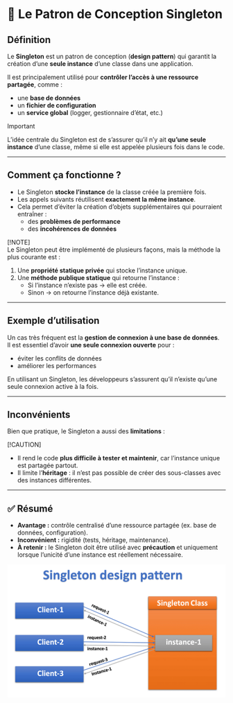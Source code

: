 # 🧩 Le Patron de Conception Singleton

## Définition
Le **Singleton** est un patron de conception (**design pattern**) qui garantit la création d’une **seule instance** d’une classe dans une application.  

Il est principalement utilisé pour **contrôler l’accès à une ressource partagée**, comme :
- une **base de données**  
- un **fichier de configuration**  
- un **service global** (logger, gestionnaire d’état, etc.)

>[!IMPORTANT]  
L’idée centrale du Singleton est de s’assurer qu’il n’y ait **qu’une seule instance** d’une classe, même si elle est appelée plusieurs fois dans le code.  

---

## Comment ça fonctionne ?
- Le Singleton **stocke l’instance** de la classe créée la première fois.  
- Les appels suivants réutilisent **exactement la même instance**.  
- Cela permet d’éviter la création d’objets supplémentaires qui pourraient entraîner :
  - des **problèmes de performance**  
  - des **incohérences de données**  

[!NOTE]  
Le Singleton peut être implémenté de plusieurs façons, mais la méthode la plus courante est :
1. Une **propriété statique privée** qui stocke l’instance unique.  
2. Une **méthode publique statique** qui retourne l’instance :  
   - Si l’instance n’existe pas → elle est créée.  
   - Sinon → on retourne l’instance déjà existante.  

---

## Exemple d’utilisation
Un cas très fréquent est la **gestion de connexion à une base de données**.  
Il est essentiel d’avoir **une seule connexion ouverte** pour :  
- éviter les conflits de données  
- améliorer les performances  

En utilisant un Singleton, les développeurs s’assurent qu’il n’existe qu’une seule connexion active à la fois.  

---

## Inconvénients
Bien que pratique, le Singleton a aussi des **limitations** :  

[!CAUTION]  
- Il rend le code **plus difficile à tester et maintenir**, car l’instance unique est partagée partout.  
- Il limite l’**héritage** : il n’est pas possible de créer des sous-classes avec des instances différentes.  

---

## ✅ Résumé
- **Avantage :** contrôle centralisé d’une ressource partagée (ex. base de données, configuration).  
- **Inconvénient :** rigidité (tests, héritage, maintenance).  
- **À retenir :** le Singleton doit être utilisé avec **précaution** et uniquement lorsque l’unicité d’une instance est réellement nécessaire.  



![alt text](image.png)

